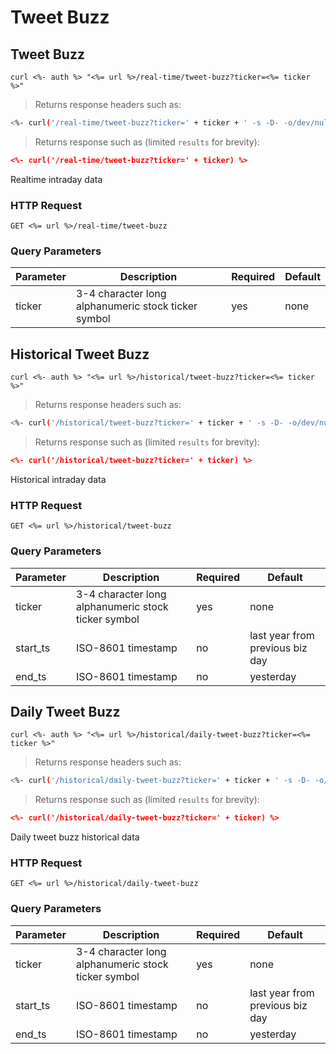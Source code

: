 
# Tweet Buzz


## Tweet Buzz

```shell
curl <%- auth %> "<%= url %>/real-time/tweet-buzz?ticker=<%= ticker %>"
```

> Returns response headers such as:

```bash
<%- curl('/real-time/tweet-buzz?ticker=' + ticker + ' -s -D- -o/dev/null') %>
```

> Returns response such as (limited `results` for brevity):

```json
<%- curl('/real-time/tweet-buzz?ticker=' + ticker) %>
```

Realtime intraday data

### HTTP Request

`GET <%= url %>/real-time/tweet-buzz`

### Query Parameters

Parameter | Description | Required | Default
--------- | ----------- | -------- | -------
ticker | 3-4 character long alphanumeric stock ticker symbol | yes | none



## Historical Tweet Buzz

```shell
curl <%- auth %> "<%= url %>/historical/tweet-buzz?ticker=<%= ticker %>"
```

> Returns response headers such as:

```bash
<%- curl('/historical/tweet-buzz?ticker=' + ticker + ' -s -D- -o/dev/null') %>
```

> Returns response such as (limited `results` for brevity):

```json
<%- curl('/historical/tweet-buzz?ticker=' + ticker) %>
```

Historical intraday data

### HTTP Request

`GET <%= url %>/historical/tweet-buzz`

### Query Parameters

Parameter | Description | Required | Default
--------- | ----------- | -------- | -------
ticker | 3-4 character long alphanumeric stock ticker symbol | yes | none
start_ts | ISO-8601 timestamp | no | last year from previous biz day
end_ts | ISO-8601 timestamp | no | yesterday


## Daily Tweet Buzz

```shell
curl <%- auth %> "<%= url %>/historical/daily-tweet-buzz?ticker=<%= ticker %>"
```

> Returns response headers such as:

```bash
<%- curl('/historical/daily-tweet-buzz?ticker=' + ticker + ' -s -D- -o/dev/null') %>
```

> Returns response such as (limited `results` for brevity):

```json
<%- curl('/historical/daily-tweet-buzz?ticker=' + ticker) %>
```

Daily tweet buzz historical data

### HTTP Request

`GET <%= url %>/historical/daily-tweet-buzz`

### Query Parameters

Parameter | Description | Required | Default
--------- | ----------- | -------- | -------
ticker | 3-4 character long alphanumeric stock ticker symbol | yes | none
start_ts | ISO-8601 timestamp | no | last year from previous biz day
end_ts | ISO-8601 timestamp | no | yesterday
